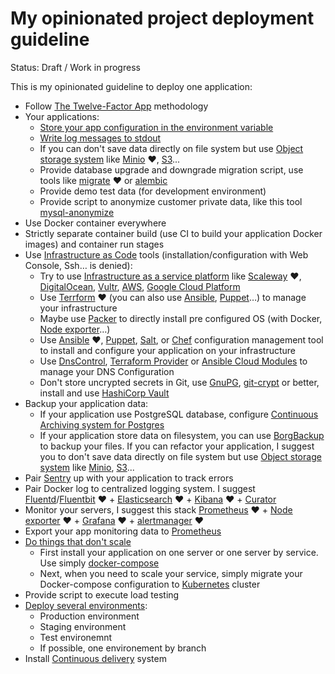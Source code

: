 # My opinionated project deployment guideline

Status: Draft / Work in progress

This is my opinionated guideline to deploy one application:

* Follow [The Twelve-Factor App](https://12factor.net/) methodology
* Your applications:
  * [Store your app configuration in the environment variable](https://12factor.net/config)
  * [Write log messages to stdout](https://12factor.net/logs)
  * If you can don't save data directly on file system but use [Object storage system](https://en.wikipedia.org/wiki/Object_storage) like [Minio](https://www.minio.io/) ❤️, [S3](https://en.wikipedia.org/wiki/Amazon_S3)...
  * Provide database upgrade and downgrade migration script, use tools like [migrate](https://github.com/mattes/migrate) ❤️ or [alembic](http://alembic.zzzcomputing.com/en/latest/)
  * Provide demo test data (for development environment)
  * Provide script to anonymize customer private data, like this tool [mysql-anonymize](https://gitlab.infra.online.net/tdzik/mysql-anonymize/)
* Use Docker container everywhere
* Strictly separate container build (use CI to build your application Docker images) and container run stages
* Use [Infrastructure as Code](https://en.wikipedia.org/wiki/Infrastructure_as_Code) tools (installation/configuration with Web Console, Ssh… is denied):
  * Try to use [Infrastructure as a service platform](https://en.wikipedia.org/wiki/Infrastructure_as_a_service) like [Scaleway](http://scaleway.com/) ❤️, [DigitalOcean](http://digitalocean.com/), [Vultr](http://vultr.com/), [AWS](https://en.wikipedia.org/wiki/Amazon_Web_Services), [Google Cloud Platform](https://en.wikipedia.org/wiki/Google_Cloud_Platform)
  * Use [Terrform](http://terraform.io/) ❤️ (you can also use [Ansible](https://en.wikipedia.org/wiki/Ansible_(software)), [Puppet](https://en.wikipedia.org/wiki/Puppet_(software))…) to manage your infrastructure
  * Maybe use [Packer](https://www.packer.io/) to directly install pre configured OS (with Docker, [Node exporter](https://github.com/prometheus/node_exporter)…)
  * Use [Ansible](https://en.wikipedia.org/wiki/Ansible_(software)) ❤️, [Puppet](https://en.wikipedia.org/wiki/Puppet_(software)), [Salt](https://en.wikipedia.org/wiki/Salt_(software)), or [Chef](https://en.wikipedia.org/wiki/Chef_(software)) configuration management tool to install and configure your application on your infrastructure
  * Use [DnsControl](https://stackexchange.github.io/dnscontrol/), [Terraform Provider](https://www.terraform.io/docs/providers/index.html) or [Ansible Cloud Modules](http://docs.ansible.com/ansible/latest/list_of_cloud_modules.html) to manage your DNS Configuration
  * Don't store uncrypted secrets in Git, use [GnuPG](https://en.wikipedia.org/wiki/GNU_Privacy_Guard), [git-crypt](https://www.agwa.name/projects/git-crypt/) or better, install and use [HashiCorp Vault](https://www.vaultproject.io/)
* Backup your application data:
  * If your application use PostgreSQL database, configure [Continuous Archiving system for Postgres](https://github.com/wal-e/wal-e)
  * If your application store data on filesystem, you can use [BorgBackup](https://github.com/borgbackup/borg/) to backup your files.
  If you can refactor your application, I suggest you to don't save data directly on file system but use [Object storage system](https://en.wikipedia.org/wiki/Object_storage) like [Minio](https://www.minio.io/), [S3](https://en.wikipedia.org/wiki/Amazon_S3)...
* Pair [Sentry](https://docs.sentry.io/) up with your application to track errors
* Pair Docker log to centralized logging system. I suggest [Fluentd](http://fluentd.org/)/[Fluentbit](http://fluentbit.io/documentation/current/) ❤️ + [Elasticsearch](https://en.wikipedia.org/wiki/Elasticsearch) ❤️ + [Kibana](https://en.wikipedia.org/wiki/Kibana) ❤️ + [Curator](https://github.com/elastic/curator)
* Monitor your servers, I suggest this stack [Prometheus](https://prometheus.io/) ❤️ + [Node exporter](https://github.com/prometheus/node_exporter) ❤️ + [Grafana](https://grafana.com/) ❤️ + [alertmanager](https://prometheus.io/docs/alerting/alertmanager/) ❤️
* Export your app monitoring data to [Prometheus](https://prometheus.io/)
* [Do things that don't scale](http://paulgraham.com/ds.html)
  * First install your application on one server or one server by service. Use simply [docker-compose](https://docs.docker.com/compose/)
  * Next, when you need to scale your service, simply migrate your Docker-compose configuration to [Kubernetes](https://en.wikipedia.org/wiki/Kubernetes) cluster
* Provide script to execute load testing
* [Deploy several environments](https://en.wikipedia.org/wiki/Deployment_environment):
  * Production environment
  * Staging environment
  * Test environemnt
  * If possible, one environement by branch
* Install [Continuous delivery](https://en.wikipedia.org/wiki/Continuous_delivery) system

